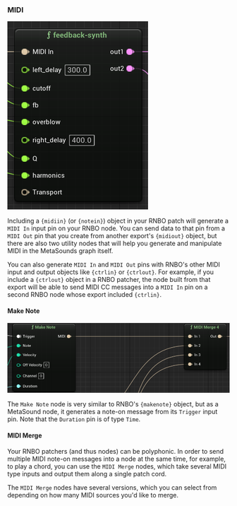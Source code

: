 ### MIDI

![midi pin](img/midi-pin.png)

Including a `{midiin}` (or `{notein}`) object in your RNBO patch will generate a `MIDI In` input pin on your RNBO node. You can send data to that pin from a `MIDI Out` pin that you create from another export's `{midiout}` object, but there are also two utility nodes that will help you generate and manipulate MIDI in the MetaSounds graph itself.

You can also generate `MIDI In` and `MIDI Out` pins with RNBO's other MIDI input and output objects like `{ctrlin}` or `{ctrlout}`. For example, if you include a `{ctrlout}` object in a RNBO patcher, the node built from that export will be able to send MIDI CC messages into a `MIDI In` pin on a second RNBO node whose export included `{ctrlin}`.

#### Make Note

![make note and midi merge](img/makenote-merge.png)

The `Make Note` node is very similar to RNBO's `{makenote}` object, but as a MetaSound node, it generates a note-on message from its `Trigger` input pin. Note that the `Duration` pin is of type `Time`.

#### MIDI Merge

Your RNBO patchers (and thus nodes) can be polyphonic. In order to send multiple MIDI note-on messages into a node at the same time, for example, to play a chord, you can use the `MIDI Merge` nodes, which take several MIDI type inputs and output them along a single patch cord. 

The `MIDI Merge` nodes have several versions, which you can select from depending on how many MIDI sources you'd like to merge. 